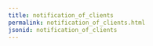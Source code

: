```yaml
---
title: notification_of_clients
permalink: notification_of_clients.html
jsonid: notification_of_clients
---
```

